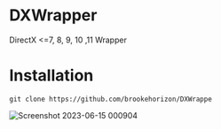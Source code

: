 # DXWrapper
DirectX &lt;=7, 8, 9, 10 ,11 Wrapper 

# Installation
```git clone https://github.com/brookehorizon/DXWrappe```



![Screenshot 2023-06-15 000904](https://github.com/brookehorizon/DXWrapper/assets/86805843/8a34e28b-b771-4507-9d62-9e3ec696cc1b)
